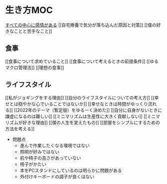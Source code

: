 # 生き方MOC

[すべての中心に感情がある](すべての中心に感情がある.md)
[[自宅療養で気分が落ち込んだ原因と対策]]
[[僕の好きなことと苦手なこと]]

## 食事

[[食事について求めていること]]
[[食事について考えるときの前提条件]]
[[ゆるマクロ管理法]]
[[理想の食事]]

## ライフスタイル

[[私がジョギングをする理由]]
[[自分のライフスタイルについての考え方]]
[[幸せとは穏やかな心でいることではないか]]
[[幸せなときは時間がゆっくり流れる]]
[[2022年のテーマ（暫定版）をゆるーく決めた]]
[[自分に自身がないときに謙虚になるのは難しい]]
[[ミニマリズムは生産性に大きく貢献しない]]
[[ミニマリズムが好きな理由]]
[[僕の人生を変えたもの]]
[[部屋をシンプルにするための方法を考える]]

- 問題点
	- 進んで作業したくなる環境ではない
    - 照明が好みではない
    - 机や椅子の高さがあっていない
    - 椅子がかたい
    - 本をPCスタンドにしているのは明らかに問題がある
    - 外付けキーボードの調子が良くはない